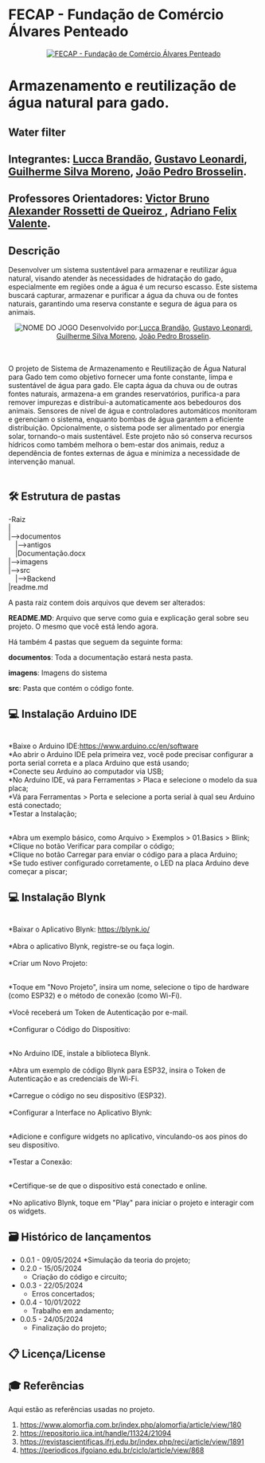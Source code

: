 # FECAP - Fundação de Comércio Álvares Penteado

<p align="center">
<a href= "https://www.fecap.br/"><img src="https://encrypted-tbn0.gstatic.com/images?q=tbn:ANd9GcRhZPrRa89Kma0ZZogxm0pi-tCn_TLKeHGVxywp-LXAFGR3B1DPouAJYHgKZGV0XTEf4AE&usqp=CAU" alt="FECAP - Fundação de Comércio Álvares Penteado" border="0"></a>
</p>

#  Armazenamento e reutilização de água natural para gado.

## Water filter

## Integrantes: <a href="https:https://www.linkedin.com/in/lucca-brand%C3%A3o-821044243/">Lucca Brandão</a>, <a href="https://https://www.linkedin.com/in/gustavo-leonardi-584b00231/">Gustavo Leonardi</a>, <a href="https://www.linkedin.com/in/guilherme-moreno-52847a30b/">Guilherme Silva Moreno</a>, <a href="https://www.linkedin.com/in/jo%C3%A3o-pedro-brosselin-37b22a2b9/">João Pedro Brosselin</a>.

## Professores Orientadores: <a href="https:https://www.linkedin.com/in/victorbarq/">Victor Bruno Alexander Rossetti de Queiroz </a>, <a href="https://www.linkedin.com/in/adriano-valente-534576135/">Adriano Felix Valente</a>.

## Descrição
Desenvolver um sistema sustentável para armazenar e reutilizar água natural, visando atender às necessidades de hidratação do gado, especialmente em regiões onde a água é um recurso escasso. Este sistema buscará capturar, armazenar e purificar a água da chuva ou de fontes naturais, garantindo uma reserva constante e segura de água para os animais.

<p align="center">
<img src="https://pix4free.org/assets/library/2021-01-20/originals/game.jpg" alt="NOME DO JOGO" border="0">
  Desenvolvido por:<a href="https:https://www.linkedin.com/in/lucca-brand%C3%A3o-821044243/">Lucca Brandão</a>, <a href="https://https://www.linkedin.com/in/gustavo-leonardi-584b00231/">Gustavo Leonardi</a>, <a href="https://www.linkedin.com/in/guilherme-moreno-52847a30b/">Guilherme Silva Moreno</a>, <a href="https://www.linkedin.com/in/jo%C3%A3o-pedro-brosselin-37b22a2b9/">João Pedro Brosselin</a>.
</p>

<br><br>
O projeto de Sistema de Armazenamento e Reutilização de Água Natural para Gado tem como objetivo fornecer uma fonte constante, limpa e sustentável de água para gado. Ele capta água da chuva ou de outras fontes naturais, armazena-a em grandes reservatórios, purifica-a para remover impurezas e distribui-a automaticamente aos bebedouros dos animais. Sensores de nível de água e controladores automáticos monitoram e gerenciam o sistema, enquanto bombas de água garantem a eficiente distribuição. Opcionalmente, o sistema pode ser alimentado por energia solar, tornando-o mais sustentável. Este projeto não só conserva recursos hídricos como também melhora o bem-estar dos animais, reduz a dependência de fontes externas de água e minimiza a necessidade de intervenção manual.
<br><br>

## 🛠 Estrutura de pastas

-Raiz<br>
|<br>
|-->documentos<br>
  &emsp;|-->antigos<br>
  &emsp;|Documentação.docx<br>
|-->imagens<br>
|-->src<br>
  &emsp;|-->Backend<br>
|readme.md<br>

A pasta raiz contem dois arquivos que devem ser alterados:

<b>README.MD</b>: Arquivo que serve como guia e explicação geral sobre seu projeto. O mesmo que você está lendo agora.

Há também 4 pastas que seguem da seguinte forma:

<b>documentos</b>: Toda a documentação estará nesta pasta.

<b>imagens</b>: Imagens do sistema

<b>src</b>: Pasta que contém o código fonte.

## 💻  Instalação Arduino IDE
<br>*Baixe o Arduino IDE:https://www.arduino.cc/en/software
<br>*Ao abrir o Arduino IDE pela primeira vez, você pode precisar configurar a porta serial correta e a placa Arduino que está usando;
<br>*Conecte seu Arduino ao computador via USB;
<br>*No Arduino IDE, vá para Ferramentas > Placa e selecione o modelo da sua placa;
<br>*Vá para Ferramentas > Porta e selecione a porta serial à qual seu Arduino está conectado;
<br>*Testar a Instalação;

<br>*Abra um exemplo básico, como Arquivo > Exemplos > 01.Basics > Blink;
<br>*Clique no botão Verificar para compilar o código;
<br>*Clique no botão Carregar para enviar o código para a placa Arduino;
<br>*Se tudo estiver configurado corretamente, o LED na placa Arduino deve começar a piscar;

## 💻  Instalação Blynk 
<br>*Baixar o Aplicativo Blynk: https://blynk.io/</br>
<br>*Abra o aplicativo Blynk, registre-se ou faça login.</br>
<br>*Criar um Novo Projeto:</br>

<br>*Toque em "Novo Projeto", insira um nome, selecione o tipo de hardware (como ESP32) e o método de conexão (como Wi-Fi).</br>
<br>*Você receberá um Token de Autenticação por e-mail.</br>
<br>*Configurar o Código do Dispositivo:</br>

<br>*No Arduino IDE, instale a biblioteca Blynk.</br>
<br>*Abra um exemplo de código Blynk para ESP32, insira o Token de Autenticação e as credenciais de Wi-Fi.</br>
<br>*Carregue o código no seu dispositivo (ESP32).</br>
<br>*Configurar a Interface no Aplicativo Blynk:</br>

<br>*Adicione e configure widgets no aplicativo, vinculando-os aos pinos do seu dispositivo.</br>
<br>*Testar a Conexão:</br>

<br>*Certifique-se de que o dispositivo está conectado e online.</br>
<br>*No aplicativo Blynk, toque em "Play" para iniciar o projeto e interagir com os widgets.</br>

## 🗃 Histórico de lançamentos

* 0.0.1 - 09/05/2024
    *Simulação da teoria do projeto;
 * 0.2.0 - 15/05/2024
    * Criação do código e circuito;
* 0.0.3 - 22/05/2024
    * Erros concertados;
* 0.0.4 - 10/01/2022
    * Trabalho em andamento;
* 0.0.5 - 24/05/2024
    * Finalização do projeto;

## 📋 Licença/License


## 🎓 Referências

Aqui estão as referências usadas no projeto.

1. https://www.alomorfia.com.br/index.php/alomorfia/article/view/180 
2. https://repositorio.iica.int/handle/11324/21094 
3. https://revistascientificas.ifrj.edu.br/index.php/reci/article/view/1891 
4. https://periodicos.ifgoiano.edu.br/ciclo/article/view/868 
